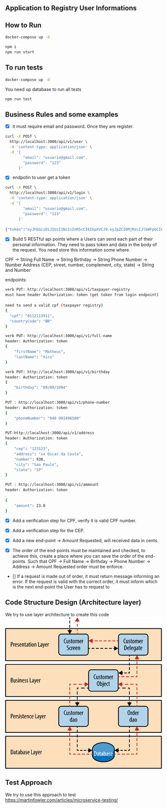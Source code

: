 ## Application to Registry User Informations



## How to Run

```bash
docker-compose up -d 
```

```bash
npm i
npm run start
```


## To run tests
```bash
docker-compose up -d 
```

You need up database to run all tests
```bash
npm run test
```

## Business Rules and some examples


- [x]  it must require email and password. Once they are register.
```bash
curl -X POST \
  http://localhost:3000/api/v1/user \
  -H 'content-type: application/json' \
  -d '{
        "email": "usuario@gmail.com",
        "password": "123"
      }'

```

- [x] endpotin to user get a token
```bash
curl -X POST \
  http://localhost:3000/api/v1/login \
  -H 'content-type: application/json' \
  -d '{
        "email": "usuario@gmail.com",
        "password": "123"
      }'

{"token":"eyJhbGciOiJIUzI1NiIsInR5cCI6IkpXVCJ9.eyJpZCI6MjMzLCJlbWFpbCI6InVzdWFyaW9AZ21haWwuY29tIiwiaWF0IjoxNTk4ODE2MjczLCJleHAiOjE1OTg4MjM0NzN9.yUT7yByycCyxigIqnKkGL0OYx0MdhLxi_zh9uaYzmkQ"}%

```



- [x] Build 5 RESTful api points where a Users can send each part of their personal information. They need to pass token and data in the body of the request. You need store this information some where.

CPF -> String
Full Name -> String
Birthday -> String
Phone Number -> Number
Address (CEP, street, number, complement, city, state) -> String and Number

endpoints:

```bash
verb PUT: http://localhost:3000/api/v1/taxpayer-registry
must have header Authorization: token (get token from login endpoint)

need to send a valid cpf (taxpayer registry)
{
  "cpf": "0112113911",
  "countryCode": "BR"
}
```

```bash
verb PUT: http://localhost:3000/api/v1/full-name
header: Authorization: token
{
    "firstName": "Matheus",
    "lastName": "Xico"
}
```

```bash
verb PUT: http://localhost:3000/api/v1/birthday
header: Authorization: token
{
    "birthday": "09/09/1994"
}
```

```bash
PUT : http://localhost:3000/api/v1/phone-number
header: Authorization: token
{
    "phoneNumber": "048 991496580"
}
```

```bash
PUT:http://localhost:3000/api/v1/address
header: Authorization: token
{
    "cep": "123123",
    "address": "xx Oscar da Costa",
    "number": 930,
    "city": "Sao Paulo",
    "state": "SP"
}

```
```bash
PUT : http://localhost:3000/api/v1/ammount
header: Authorization: token

{
    "amount": 23.0
}
```

- [x] Add a verification step for CPF, verify it is valid CPF number.
- [x] Add a verification step for the CEP. 
- [x] Add a new end-point -> Amount Requested, will received data in cents. 

- [x] The order of the end-points must be maintained and checked, to achieve this, create a place where you can save the order of the end-points. Such that CPF -> Full Name -> Birthday -> Phone Number -> Address -> Amount Requested order must be enforce. 
- [] If a request is made out of order, it must return message informing an error. If the request is valid with the correct order, it must inform which is the next end-point the User has to request to


## Code Structure Design (Architecture layer)
We try to use layer architecture to create this code
![](./layer.png)


## Test Approach

We try to use this approach to test https://martinfowler.com/articles/microservice-testing/

